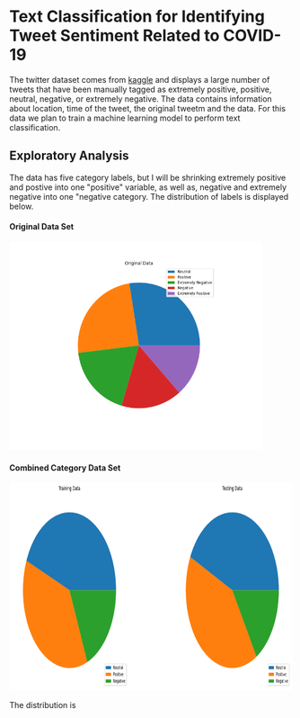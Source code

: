 # <a title="Text Classification for Identifying Tweet Sentiment Related to COVID-19"> Text Classification for Identifying Tweet Sentiment Related to COVID-19</a>


The twitter dataset comes from [kaggle](https://www.kaggle.com/datatattle/covid-19-nlp-text-classification) and displays a large number of tweets that have been manually tagged as extremely positive, positive, neutral, negative, or extremely negative. The data contains information about location, time of the tweet, the original tweetm and the data. For this data we plan to train a machine learning model to perform text classification.

## Exploratory Analysis

The data has five category labels, but I will be shrinking extremely positive and postive into one "positive" variable, as well as, negative and extremely negative into one "negative category. The distribution of labels is displayed below.

#### Original Data Set
<img src="nlp_images/original_data_sentiments1.png" width="450" height="370" data-rotate="90"/>

#### Combined Category Data Set
<img src="nlp_images/train:test_sentiments_3.png" width="900" height="370" data-rotate="90"/>

The distribution is
